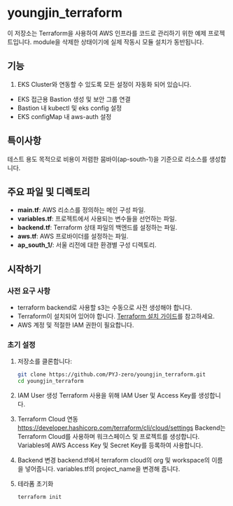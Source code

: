 # youngjin_terraform

이 저장소는 Terraform을 사용하여 AWS 인프라를 코드로 관리하기 위한 예제 프로젝트입니다.
module을 삭제한 상태이기에 실제 작동시 모듈 설치가 동반됩니다.

## 기능

1. EKS Cluster와 연동할 수 있도록 모든 설정이 자동화 되어 있습니다.

- EKS 접근용 Bastion 생성 및 보안 그룹 연결
- Bastion 내 kubectl 및 eks config 설정
- EKS configMap 내 aws-auth 설정

## 특이사항

테스트 용도 목적으로 비용이 저렴한 뭄바이(ap-south-1)을 기준으로 리소스를 생성합니다.

## 주요 파일 및 디렉토리

- **main.tf**: AWS 리소스를 정의하는 메인 구성 파일.
- **variables.tf**: 프로젝트에서 사용되는 변수들을 선언하는 파일.
- **backend.tf**: Terraform 상태 파일의 백엔드를 설정하는 파일.
- **aws.tf**: AWS 프로바이더를 설정하는 파일.
- **ap_south_1/**: 서울 리전에 대한 환경별 구성 디렉토리.

## 시작하기

### 사전 요구 사항

- terraform backend로 사용할 s3는 수동으로 사전 생성해야 합니다.
- Terraform이 설치되어 있어야 합니다. [Terraform 설치 가이드](https://developer.hashicorp.com/terraform/tutorials/aws-get-started/install-cli)를 참고하세요.
- AWS 계정 및 적절한 IAM 권한이 필요합니다.

### 초기 설정

1. 저장소를 클론합니다:

   ```bash
   git clone https://github.com/PYJ-zero/youngjin_terraform.git
   cd youngjin_terraform

2. IAM User 생성
   Terraform 사용을 위해 IAM User 및 Access Key를 생성합니다.

3. Terraform Cloud 연동
   <https://developer.hashicorp.com/terraform/cli/cloud/settings>
   Backend는 Terraform Cloud를 사용하며 워크스페이스 및 프로젝트를 생성합니다.
   Variables에 AWS Access Key 및 Secret Key를 등록하여 사용합니다.

4. Backend 변경
   backend.tf에서 terraform cloud의 org 및 workspace의 이름을 넣어줍니다.
   variables.tf의 project_name을 변경해 줍니다.

5. 테라폼 초기화

   ```bash
   terraform init
